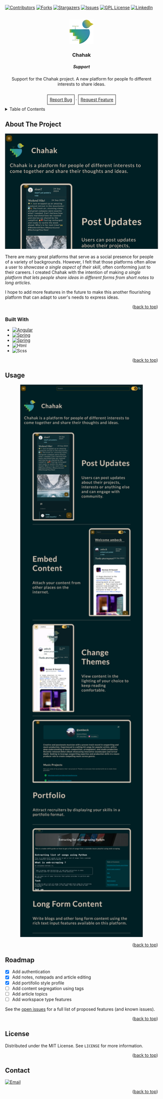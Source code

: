 <!-- Improved compatibility of back to top link: See: https://github.com/othneildrew/Best-README-Template/pull/73 -->
<a id="readme-top"></a>
<!--
*** Thanks for checking out the Best-README-Template. If you have a suggestion
*** that would make this better, please fork the repo and create a pull request
*** or simply open an issue with the tag "enhancement".
*** Don't forget to give the project a star!
*** Thanks again! Now go create something AMAZING! :D
-->



<!-- PROJECT SHIELDS -->
<!--
*** I'm using markdown "reference style" links for readability.
*** Reference links are enclosed in brackets [ ] instead of parentheses ( ).
*** See the bottom of this document for the declaration of the reference variables
*** for contributors-url, forks-url, etc. This is an optional, concise syntax you may use.
*** https://www.markdownguide.org/basic-syntax/#reference-style-links
-->
[![Contributors][contributors-shield]][contributors-url]
[![Forks][forks-shield]][forks-url]
[![Stargazers][stars-shield]][stars-url]
[![Issues][issues-shield]][issues-url]
[![GPL License][license-shield]][license-url]
[![LinkedIn][linkedin-shield]][linkedin-url]



<!-- PROJECT LOGO -->
<br />
<div align="center">
  <a href="https://github.com/praakhya/chahak-support.git">
    <img src="images/logo.png" alt="Logo" width="80" height="80">
  </a>

  <h3 align="center">Chahak</h3>
  <h5>Support</h5>

  <p align="center">
    Support for the Chahak project. A new platform for people fo different interests to share ideas.
    <br />
    <br />
    <br />
    <style>
      .imp-link {
        border: 1px solid;
        padding: 0.5em;
      }
      .imp-link:hover {
        font-weight: bold;
      }
    </style>
    <a class="imp-link" href="https://github.com/praakhya/chahak-support/issues/new?assignees=&labels=bug&projects=&template=bug_report.md&title=%5BBUG%5D">Report Bug</a>
    ·
    <a class="imp-link" href="https://github.com/praakhya/chahak-support/issues/new?assignees=&labels=enhancement&projects=&template=feature_request.md&title=%5BFEATURE%5D">Request Feature</a>
  </p>
</div>



<!-- TABLE OF CONTENTS -->
<details>
  <summary>Table of Contents</summary>
  <ol>
    <li>
      <a href="#about-the-project">About The Project</a>
      <ul>
        <li><a href="#built-with">Built With</a></li>
      </ul>
    </li>
    <li><a href="#usage">Usage</a></li>
    <li><a href="#roadmap">Roadmap</a></li>
    <li><a href="#license">License</a></li>
    <li><a href="#contact">Contact</a></li>
  </ol>
</details>



<!-- ABOUT THE PROJECT -->
## About The Project

[![Product Name Screen Shot][product-screenshot]](https://example.com)

There are many great platforms that serve as a social presence for people of a variety of backgrounds. However, I felt that those platforms often allow a user to *showcase a single aspect of their skill*, often conforming just to their careers. I created Chahak with the intention of making *a single platform that lets people share ideas in different forms from short notes to long articles*.

I hope to add more features in the future to make this another flourishing platform that can adapt to user's needs to express ideas.

<p align="right">(<a href="#readme-top">back to top</a>)</p>



### Built With

* [![Angular][Angular.io]][Angular-url]
* [![Spring][Spring.io]][Spring-url]
* [![Spring][Java]][Java-url]
* ![Html][HTML]
* ![Scss][SCSS]

<p align="right">(<a href="#readme-top">back to top</a>)</p>


<!-- USAGE EXAMPLES -->
## Usage
<div style="text-align: center">
<img src="./images/usage.png" width="80%">
</div>
<p align="right">(<a href="#readme-top">back to top</a>)</p>



<!-- ROADMAP -->
## Roadmap

- [x] Add authentication
- [x] Add notes, notepads and article editing
- [x] Add portifolio style profile
- [ ] Add content segregation using tags
- [ ] Add article topics
- [ ] Add workspace type features

See the [open issues](https://github.com/praakhya/chahak-support/issues) for a full list of proposed features (and known issues).

<p align="right">(<a href="#readme-top">back to top</a>)</p>



<!-- CONTRIBUTING -->


<!-- LICENSE -->
## License

Distributed under the MIT License. See `LICENSE` for more information.

<p align="right">(<a href="#readme-top">back to top</a>)</p>



<!-- CONTACT -->
## Contact
[![Email][Email]][email-url]

<p align="right">(<a href="#readme-top">back to top</a>)</p>








<!-- MARKDOWN LINKS & IMAGES -->
<!-- https://www.markdownguide.org/basic-syntax/#reference-style-links -->
[contributors-shield]: https://img.shields.io/github/contributors/praakhya/chahak-support.svg?style=for-the-badge
[contributors-url]: https://github.com/praakhya/chahak-support/network/dependencies
[forks-shield]: https://img.shields.io/github/forks/praakhya/chahak-support.svg?style=for-the-badge
[forks-url]: https://github.com/praakhya/chahak-support/network/members
[stars-shield]: https://img.shields.io/github/stars/praakhya/chahak-support.svg?style=for-the-badge
[stars-url]: https://github.com/praakhya/chahak-support/stargazers
[issues-shield]: https://img.shields.io/github/issues/praakhya/chahak-support.svg?style=for-the-badge
[issues-url]: https://github.com/praakhya/chahak-support/issues
[license-shield]: https://img.shields.io/badge/License-GPL-blue.svg?style=for-the-badge
[license-url]: https://github.com/praakhya/chahak-support/blob/main/LICENSE
[linkedin-shield]: https://img.shields.io/badge/-LinkedIn-black.svg?style=for-the-badge&logo=linkedin&colorB=555
[linkedin-url]: https://www.linkedin.com/in/praakhyaavasthi/
[product-screenshot]: images/screenshot.png
[Angular.io]: https://img.shields.io/badge/Angular-DD0031?style=for-the-badge&logo=angular&logoColor=white
[Angular-url]: https://angular.io/
[Spring.io]: https://img.shields.io/badge/Spring-5daa22?style=for-the-badge&logo=spring&logoColor=white
[Spring-url]: https://spring.io/
[Java]: https://img.shields.io/badge/Java-ED8B00?style=for-the-badge&logo=openjdk&logoColor=white
[Java-url]: https://www.java.com/en/
[Html]: https://img.shields.io/badge/HTML-239120?style=for-the-badge&logo=html5&logoColor=white
[Scss]: https://img.shields.io/badge/SCSS-CC6699?style=for-the-badge&logo=Sass&logoColor=white
[Email]: https://img.shields.io/badge/Praakhya_Avasthi-EA4335?style=flat&logo=gmail&logoColor=white
[Email-id]: praakhya@avasthi.com
[Email-url]: mailto:praakhya@avasthi.com